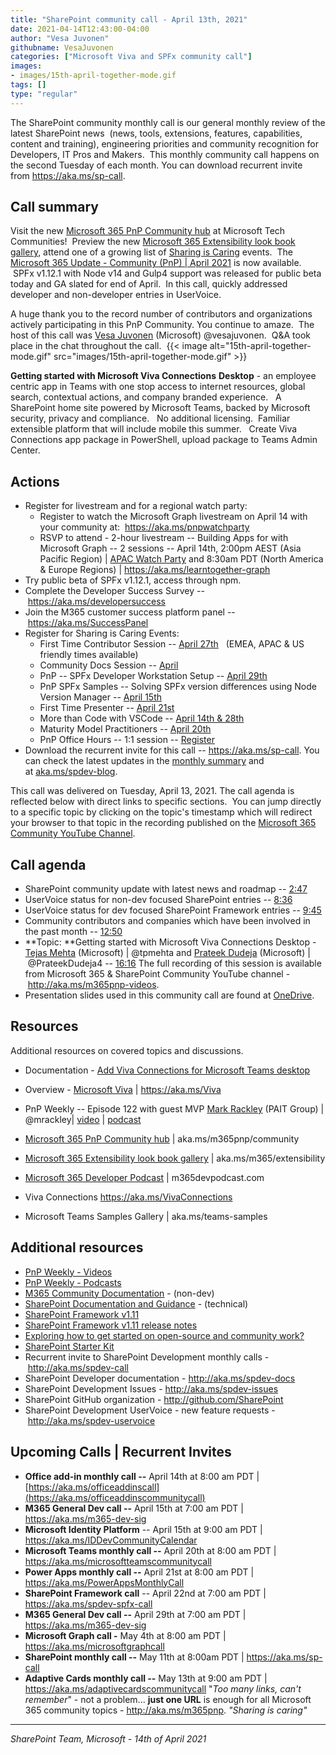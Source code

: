 ```yaml
---
title: "SharePoint community call - April 13th, 2021"
date: 2021-04-14T12:43:00-04:00
author: "Vesa Juvonen"
githubname: VesaJuvonen
categories: ["Microsoft Viva and SPFx community call"]
images:
- images/15th-april-together-mode.gif
tags: []
type: "regular"
---
```


The SharePoint community monthly call is our general monthly review of
the latest SharePoint news  (news, tools, extensions, features,
capabilities, content and training), engineering priorities and
community recognition for Developers, IT Pros and Makers.  This monthly
community call happens on the second Tuesday of each month. You can
download recurrent invite from <https://aka.ms/sp-call>.

## Call summary

Visit the new [Microsoft 365 PnP Community
hub](https://techcommunity.microsoft.com/t5/microsoft-365-pnp/ct-p/Microsoft365PnP)
at Microsoft Tech Communities!  Preview the new [Microsoft 365
Extensibility look book
gallery](https://adoption.microsoft.com/extensibility-look-book), attend
one of a growing list of [Sharing is
Caring](https://pnp.github.io/sharing-is-caring/) events.  The
[Microsoft 365 Update - Community (PnP) | April
2021](https://techcommunity.microsoft.com/t5/microsoft-365-pnp-blog/microsoft-365-pnp-community-april-2021-update/ba-p/2264250)
is now available.  SPFx v1.12.1 with Node v14 and Gulp4 support was
released for public beta today and GA slated for end of April.  In this
call, quickly addressed developer and non-developer entries in
UserVoice.

A huge thank you to the record number of contributors and organizations
actively participating in this PnP Community. You continue to amaze. 
The host of this call was [Vesa
Juvonen](https://twitter.com/vesajuvonen) (Microsoft) @vesajuvonen. 
Q&A took place in the chat throughout the call. 
{{< image alt="15th-april-together-mode.gif" src="images/15th-april-together-mode.gif" >}}
 

**Getting started with Microsoft Viva Connections** **Desktop** - an
employee centric app in Teams with one stop access to internet
resources, global search, contextual actions, and company branded
experience.   A SharePoint home site powered by Microsoft Teams, backed
by Microsoft security, privacy and compliance.   No additional
licensing.  Familiar extensible platform that will include mobile this
summer.   Create Viva Connections app package in PowerShell, upload
package to Teams Admin Center.    

## Actions

-   Register for livestream and for a regional watch party:
    -   Register to watch the Microsoft Graph livestream on April 14
        with your community at:  <https://aka.ms/pnpwatchparty>
    -   RSVP to attend - 2-hour livestream -- Building Apps for with
        Microsoft Graph -- 2 sessions -- April 14th, 2:00pm AEST (Asia
        Pacific Region) | [APAC Watch
        Party](https://camerondwyer.com/2021/04/07/microsoft-graph-learn-together-event-join-our-apac-watch-party/)
        and 8:30am PDT (North America & Europe Regions) |
        <https://aka.ms/learntogether-graph>
-   Try public beta of SPFx v1.12.1, access through npm.
-   Complete the Developer Success Survey
    -- <https://aka.ms/developersuccess>
-   Join the M365 customer success platform panel
    -- <https://aka.ms/SuccessPanel>
-   Register for Sharing is Caring Events:
    -   First Time Contributor Session -- [April
        27th](https://forms.office.com/Pages/ResponsePage.aspx?id=KtIy2vgLW0SOgZbwvQuRaXDXyCl9DkBHq4A2OG7uLpdUREZVRDVYUUJLT1VNRDM4SjhGMlpUNzBORy4u)  
        (EMEA, APAC & US friendly times available)
    -   Community Docs Session
        -- [April](https://forms.office.com/Pages/ResponsePage.aspx?id=KtIy2vgLW0SOgZbwvQuRaXDXyCl9DkBHq4A2OG7uLpdUOUdFR0U1STdGS0lXUDA2Sk1YSE1WMEtHSy4u)
    -   PnP -- SPFx Developer Workstation Setup -- [April
        29th](https://forms.office.com/Pages/ResponsePage.aspx?id=KtIy2vgLW0SOgZbwvQuRaXDXyCl9DkBHq4A2OG7uLpdUM0xJTFJZN01MWlZQVFc3UjgxRUxQQkhDSS4u)
    -   PnP SPFx Samples -- Solving SPFx version differences using Node
        Version Manager -- [April
        15th](https://forms.office.com/Pages/ResponsePage.aspx?id=KtIy2vgLW0SOgZbwvQuRaXDXyCl9DkBHq4A2OG7uLpdUMDdKSjQxRDhKVzhCVUQ4VDdIQVZRVTZOSi4u)
    -   First Time Presenter -- [April
        21st](https://forms.office.com/Pages/ResponsePage.aspx?id=KtIy2vgLW0SOgZbwvQuRaXDXyCl9DkBHq4A2OG7uLpdUNDJOOU5JREc2TUhCVzNGTTJFUldSUUNUSy4u)
    -   More than Code with VSCode -- [April 14th &
        28th](https://forms.office.com/Pages/ResponsePage.aspx?id=KtIy2vgLW0SOgZbwvQuRaXDXyCl9DkBHq4A2OG7uLpdURFZPM00xREdYMzVIOEJCWUhWRzBVMlRJWS4u)
    -   Maturity Model Practitioners -- [April
        20th](https://forms.office.com/Pages/ResponsePage.aspx?id=KtIy2vgLW0SOgZbwvQuRaXDXyCl9DkBHq4A2OG7uLpdUODY3NVRFQ0E4SFg5WlI1TU83WFJQRklZSy4u)
    -   PnP Office Hours -- 1:1 session
        -- [Register](https://outlook.office365.com/owa/calendar/PnPSharingisCaring@warner.digital/bookings/)
-   Download the recurrent invite for this call
    -- <https://aka.ms/sp-call>.
You can check the latest updates in the [monthly
summary](https://techcommunity.microsoft.com/t5/microsoft-365-pnp-blog/microsoft-365-community-pnp-april-2021-update/ba-p/2188616) and
at [aka.ms/spdev-blog](https://developer.microsoft.com/sharepoint/blogs/).

This call was delivered on Tuesday, April 13, 2021. The call agenda is
reflected below with direct links to specific sections.  You can jump
directly to a specific topic by clicking on the topic's timestamp which
will redirect your browser to that topic in the recording published on
the [Microsoft 365 Community YouTube
Channel](https://aka.ms/m365pnp-videos).

## Call agenda

-   SharePoint community update with latest news and roadmap
    -- [2:47](https://youtu.be/CP_q6eRe3X4?t=167)
-   UserVoice status for non-dev focused SharePoint entries
    -- [8:36](https://youtu.be/CP_q6eRe3X4?t=516)
-   UserVoice status for dev focused SharePoint Framework entries --
    [9:45](https://youtu.be/CP_q6eRe3X4?t=585) 
-   Community contributors and companies which have been involved in the
    past month -- [12:50](https://youtu.be/CP_q6eRe3X4?t=770) 
-   **Topic: **Getting started with Microsoft Viva Connections Desktop -
    [Tejas Mehta](http://twitter.com/tpmehta) (Microsoft) | @tpmehta
    and [Prateek Dudeja](http://twitter.com/PrateekDudeja4) (Microsoft)
    | @PrateekDudeja4 -- [16:16](https://youtu.be/CP_q6eRe3X4?t=976)
The full recording of this session is available from Microsoft 365 &
SharePoint Community YouTube channel - <http://aka.ms/m365pnp-videos>.
-   Presentation slides used in this community call are found
    at [OneDrive](https://1drv.ms/p/s!AlposW7ozA_90j5EJfwLne2Eji8W?e=lDmhoH).


## Resources

Additional resources on covered topics and discussions.

-   Documentation - [Add Viva Connections for Microsoft Teams
    desktop](https://docs.microsoft.com/sharepoint/dev/spfx/viva/overview-viva-connections) 

-   Overview - [Microsoft Viva](https://aka.ms/Viva) |
    <https://aka.ms/Viva>

-   PnP Weekly -- Episode 122 with guest MVP [Mark
    Rackley](http://twitter.com/mrackley) (PAIT Group) | @mrackley|
    [video](https://techcommunity.microsoft.com/t5/microsoft-365-pnp-blog/microsoft-365-pnp-weekly-episode-122/ba-p/2268519)
    |
    [podcast](https://pnpweekly.podbean.com/e/microsoft-365-pnp-weekly-episode-122-12th-of-april-2021/)

-   [Microsoft 365 PnP Community
    hub](https://techcommunity.microsoft.com/t5/microsoft-365-pnp/ct-p/Microsoft365PnP)
    | aka.ms/m365pnp/community 

-   [Microsoft 365 Extensibility look book
    gallery](https://adoption.microsoft.com/extensibility-look-book) |
    aka.ms/m365/extensibility

-   [Microsoft 365 Developer Podcast](https://m365devpodcast.com/) |
    m365devpodcast.com

-   Viva Connections <https://aka.ms/VivaConnections> 

-   Microsoft Teams Samples Gallery | aka.ms/teams-samples

## Additional resources

-   [PnP Weekly - Videos](https://aka.ms/pnpweekly)
-   [PnP Weekly - Podcasts](http://pnpweekly.podbean.com/)
-   [M365 Community Documentation](https://aka.ms/m365-community-docs) -
    (non-dev)
-   [SharePoint Documentation and
    Guidance](https://docs.microsoft.com/sharepoint/) -
    (technical)
-   [SharePoint Framework
    v1.11](https://developer.microsoft.com/sharepoint/blogs/announcing-sharepoint-framework-1-11-extend-more-of-microsoft-teams-and-publish-to-appsource/)
-   [SharePoint Framework v1.11 release
    notes](https://docs.microsoft.com/sharepoint/dev/spfx/release-1.11.0)
-   [Exploring how to get started on open-source and community
    work?](https://aka.ms/sharing-is-caring)
-   [SharePoint Starter
    Kit](https://github.com/SharePoint/sp-starter-kit)
-   Recurrent invite to SharePoint Development monthly calls
    - <http://aka.ms/spdev-call>
-   SharePoint Developer documentation - <http://aka.ms/spdev-docs>
-   SharePoint Development Issues - <http://aka.ms/spdev-issues>
-   SharePoint GitHub organization - <http://github.com/SharePoint>
-   SharePoint Development UserVoice - new feature requests
    - <http://aka.ms/spdev-uservoice>


## Upcoming Calls | Recurrent Invites

-   **Office add-in monthly call --** April 14th at 8:00 am PDT |
    [https://aka.ms/officeaddinscall](https://aka.ms/officeaddinscommunitycall)
-   **M365 General Dev call --** April 15th at 7:00 am PDT |
    <https://aka.ms/m365-dev-sig>
-   **Microsoft Identity Platform** -- April 15th at 9:00 am PDT |
    <https://aka.ms/IDDevCommunityCalendar> 
-   **Microsoft Teams monthly call --** April 20th at 8:00 am PDT |
    <https://aka.ms/microsoftteamscommunitycall>
-   **Power Apps monthly call --** April 21st at 8:00 am PDT |
    <https://aka.ms/PowerAppsMonthlyCall>
-   **SharePoint Framework call** -- April 22nd at 7:00 am PDT |
    <https://aka.ms/spdev-spfx-call>
-   **M365 General Dev call --** April 29th at 7:00 am PDT |
    <https://aka.ms/m365-dev-sig>
-   **Microsoft Graph call -** May 4th at 8:00 am PDT |
    <https://aka.ms/microsoftgraphcall>
-   **SharePoint monthly call --** May 11th at 8:00am PDT |
    <https://aka.ms/sp-call>
-   **Adaptive Cards monthly call --** May 13th at 9:00 am PDT |
    <https://aka.ms/adaptivecardscommunitycall>
\"*Too many links, can't remember*\" - not a problem\... **just one
URL** is enough for all Microsoft 365 community topics
- <http://aka.ms/m365pnp>.
*"Sharing is caring"*

------------------------------------------------------------------------

*SharePoint Team, Microsoft - 14th of April 2021*
